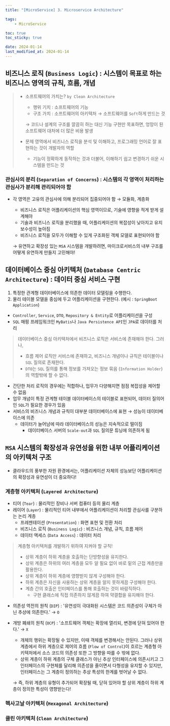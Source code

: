 ```yaml
---
title: "[MicroService] 3. Microservice Architecture"

tags:
    - MicroService

toc: true
toc_sticky: true

date: 2024-01-14
last_modified_at: 2024-01-14
---
```


## 비즈니스 로직 (```Business Logic```) : 시스템이 목표로 하는 비즈니스 영역의 규칙, 흐름, 개념

> - 소프트웨어의 가치는? ```by Clean Architecture```
>   - 행위 기치 : 소프트웨어의 기능
>   - 구조 가치 : 소프트웨어의 아키텍처 → 소프트웨어를 ```Soft```하게 만드는 것
>
>   → 코드나 설계의 구조를 깔끔히 하는 대신 기능 구현만 목표하면, 엉망이 된 소프트웨어 대처에 더 많은 비용 발생
> 
> - 문제 영역에서 비즈니스 로직을 분석 및 이해하고, 프로그래밍 언어로 잘 표현하는 것이 개발자의 역할
>   - 기능이 정확하게 동작하는 것과 더불어, 이해하기 쉽고 변경하기 쉬운 시스템을 만드는 것

### 관심사의 분리 (```Separation of Concerns```) : 시스템의 각 영역이 처리하는 관심사가 분리해 관리되어야 함

- 각 영역은 고유의 관심사에 의해 분리되어 집중되어야 함 → 모듈화, 계층화
  - 비즈니스 로직은 어플리케이션의 핵심 영역이므로, 기술에 영향을 적게 받게 설계해야
  - 기술과 비즈니스 로직을 분리했을 때, 어플리케이션의 복잡성이 낮아지고 유지보수성이 높아짐
  - 비즈니스 로직을 모두가 이해할 수 있게 구조화된 객체 모델로 표현되어야 함

  → 유연하고 확장성 있는 ```MSA``` 시스템을 개발하려면, 마이크로서비스의 내부 구조를 어떻게 유연하게 만들지 고민해야!

## 데이터베이스 중심 아키텍처 (```Database Centric Architecture```) : 데이터 중심 서비스 구현

1. 특정한 관계형 데이터베이스에 의존한 데이터 모델링을 수행한다.
2. 물리 테이블 모델을 중심에 두고 어플리케이션을 구현한다. (예시 : ```SpringBoot Application```)
  - ```Controller```, ```Service```, ```DTO```, ```Repository & Entity```로 어플리케이션을 구성
  - ```SQL``` 매핑 프레임워크인 ```MyBatis```나 ```Java Persistence API```인 ```JPA```로 데이터를 처리

> 데이터베이스 중심 아키텍처에서 비즈니스 로직은 서비스에 존재해야 한다. 그러나,
>
> - 흐름 제어 로직만 서비스에 존재하고, 비즈니스 개념이나 규칙은 테이블이나 ```SQL``` 질의로 존재한다.
> - ```DTO```는 ```SQL``` 질의를 통해 정보를 가져오는 정보 묶음 (```Information Holder```)의 역할밖에 할 수 없다.
>

- 간단한 처리 로직의 경우에는 적합하나, 업무가 다양해지면 점점 복잡성을 제어할 수 없음
- 업무 개념이 특정 관계형 테이블 데이터베이스의 테이블로 표현되어, 데이터 질의어인 ```SQL```가 필요한 경우가 있음
- 서비스의 비즈니스 개념과 규칙이 대부분 데이터베이스에 표현 → 성능이 데이터베이스에 의존
  - 데이터가 늘어남에 따라 데이터베이스의 성능은 지속적으로 떨이짐
    - 데이터베이스 서버의 ```Scale-out```과 ```SQL``` 질의문 튜닝에 의존하게 됨

## ```MSA``` 시스템의 확장성과 유연성을 위한 내부 어플리케이션의 아키텍처 구조

- 클라우드의 풍부한 자원 환경에서는, 어플리케이션 자체의 성능보단 어플리케이션의 확장성과 유연성이 더 중요하다!

### 계층형 아키텍처 (```Layered Architecture```)

- 티어 (```Tear```) : 물리적인 장비나 서버 컴퓨터 등의 물리 계층
- 레이어 (```Layer```) : 물리적인 티어 내부에서 어플리케이션이 처리할 관심사를 구분하는 논리 계층
  - 프레젠테이션 (```Presentation```) : 화면 표현 및 전환 처리
  - 비즈니스 로직 (```Business Logic```) : 비즈니스 개념, 규칙, 흐름 제어
  - 데이터 액세스 (```Data Access```) : 데이터 처리

> 계층형 아키텍처를 개발하기 위하여 지켜야 할 규칙!
>
> - 상위 계층이 하위 계층을 호출하는 단방향성을 유지한다.
> - 상위 계층은 하위의 여러 계층을 모두 알 필요 없이 바로 밑의 근접 계층만을 활용한다.
> - 상위 계층이 하위 계층에 영향받지 않게 구성해야 한다.
> - 하위 계층은 자신을 사용하는 상위 계층을 알지 못하게끔 구성해야 한다.
> - 계층 간의 호출은 인터페이스를 통해 호출하는 것이 바람직하다.
>   - 구현 클래스에 직접 의존하지 않게끔 하여 약결합을 유지해야 한다.

- 의존성 역전의 원칙 (```DIP```) : '유연성이 극대화된 시스템은 코드 의존성이 구체가 아닌 추상에 의존한다.' → ```O```
- 개방 폐쇄의 원칙 (```OCP```) : '소프트웨어 객체는 확장에 열리되, 변경에 닫혀 있어야 한다.' → ```X```
  - 개체의 행위는 확장될 수 있지만, 이때 객체를 변경해서는 안된다. 그러나 상위 계층에서 하위 계층으로 제어의 흐름 (```Flow of Control```)이 흐르는 계층형 아키텍처에서 소스 코드의 의존성 또한 그 방향을 따를 수 밖에 없다.
  - 상위 계층이 하위 계층의 구체 클래스가 아닌 추상 인터페이스에 의존시키고 그 인터페이스의 구현체를 달리해 의존성을 줄이면서 다형성을 유지할 수 있지만, 인터페이스는 그 계층이 정의하는 추상 특성의 한계를 벗어날 수 없다.
  
  → 즉, 하위 계층의 유형이 추가되어 확장될 때, 닫혀 있어야 할 상위 계층이 하위 계층이 정의한 특성이 영향받는다!

### 헥사고날 아키텍처 (```Hexagonal Architecture```)



### 클린 아키텍처 (```Clean Architecture```)

